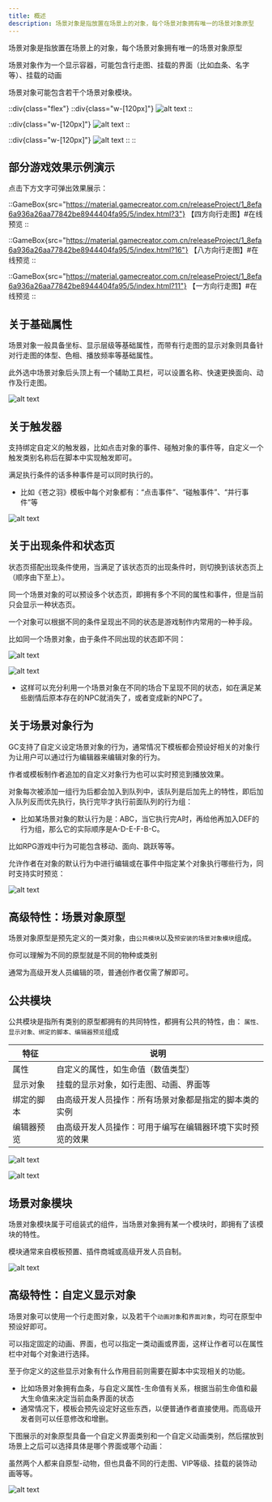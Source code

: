 ```yaml
---
title: 概述
description: 场景对象是指放置在场景上的对象，每个场景对象拥有唯一的场景对象原型
---
```


场景对象是指放置在场景上的对象，每个场景对象拥有唯一的场景对象原型

场景对象作为一个显示容器，可能包含行走图、挂载的界面（比如血条、名字等）、挂载的动画

场景对象可能包含若干个场景对象模块。

::div{class="flex"}
  ::div{class="w-[120px]"}
  ![alt text](https://cdn.gcw.wiki/gcw/image/zh_hans/getting-started/8.sceneobject/1.index/image.png)
  ::

  ::div{class="w-[120px]"}
  ![alt text](https://cdn.gcw.wiki/gcw/image/zh_hans/getting-started/8.sceneobject/1.index/image-3.png)
  ::

  ::div{class="w-[120px]"}
  ![alt text](https://cdn.gcw.wiki/gcw/image/zh_hans/getting-started/8.sceneobject/1.index/image-2.png)
  ::
::

## 部分游戏效果示例演示

点击下方文字可弹出效果展示：

::GameBox{src="https://material.gamecreator.com.cn/releaseProject/1_8efa6a936a26aa77842be8944404fa95/5/index.html?3"}
【四方向行走图】#在线预览
::

::GameBox{src="https://material.gamecreator.com.cn/releaseProject/1_8efa6a936a26aa77842be8944404fa95/5/index.html?16"}
【八方向行走图】#在线预览
::

::GameBox{src="https://material.gamecreator.com.cn/releaseProject/1_8efa6a936a26aa77842be8944404fa95/5/index.html?11"}
【一方向行走图】#在线预览
::

## 关于基础属性

场景对象一般具备坐标、显示层级等基础属性，而带有行走图的显示对象则具备针对行走图的体型、色相、播放频率等基础属性。

此外选中场景对象后头顶上有一个辅助工具栏，可以设置名称、快速更换面向、动作及行走图。

![alt text](https://cdn.gcw.wiki/gcw/image/zh_hans/getting-started/8.sceneobject/1.index/image-4.png)

## 关于触发器

支持绑定自定义的触发器，比如点击对象的事件、碰触对象的事件等，自定义一个触发类别名称后在脚本中实现触发即可。

满足执行条件的话多种事件是可以同时执行的。

- 比如《苍之羽》模板中每个对象都有：“点击事件”、“碰触事件”、“并行事件”等

![alt text](https://cdn.gcw.wiki/gcw/image/zh_hans/getting-started/8.sceneobject/1.index/image-5.png)

## 关于出现条件和状态页

状态页搭配出现条件使用，当满足了该状态页的出现条件时，则切换到该状态页上（顺序由下至上）。

同一个场景对象的可以预设多个状态页，即拥有多个不同的属性和事件，但是当前只会显示一种状态页。

一个对象可以根据不同的条件呈现出不同的状态是游戏制作内常用的一种手段。

比如同一个场景对象，由于条件不同出现的状态即不同：

![alt text](https://cdn.gcw.wiki/gcw/image/zh_hans/getting-started/8.sceneobject/1.index/image-6.png)

![alt text](https://cdn.gcw.wiki/gcw/image/zh_hans/getting-started/8.sceneobject/1.index/image-7.png)

- 这样可以充分利用一个场景对象在不同的场合下呈现不同的状态，如在满足某些剧情后原本存在的NPC就消失了，或者变成新的NPC了。

## 关于场景对象行为

GC支持了自定义设定场景对象的行为，通常情况下模板都会预设好相关的对象行为让用户可以通过行为编辑器来编辑对象的行为。

作者或模板制作者追加的自定义对象行为也可以实时预览到播放效果。

对象每次被添加一组行为后都会加入到队列中，该队列是后加先上的特性，即后加入队列反而优先执行，执行完毕才执行前面队列的行为组：

- 比如某场景对象的默认行为是：ABC，当它执行完A时，再给他再加入DEF的行为组，那么它的实际顺序是A-D-E-F-B-C。

比如RPG游戏中行为可能包含移动、面向、跳跃等等。

允许作者在对象的默认行为中进行编辑或在事件中指定某个对象执行哪些行为，同时支持实时预览：

![alt text](https://cdn.gcw.wiki/gcw/image/zh_hans/getting-started/8.sceneobject/1.index/image-8.png)

## 高级特性：场景对象原型

场景对象原型是预先定义的一类对象，由`公共模块`以及`预安装的场景对象模块`组成。

你可以理解为不同的原型就是不同的物种或类别

通常为高级开发人员编辑的项，普通创作者仅需了解即可。

## 公共模块

公共模块是指所有类别的原型都拥有的共同特性，都拥有公共的特性，由： `属性、显示对象、绑定的脚本、编辑器预览`组成

| 特征       | 说明                                                       |
| ---------- | ---------------------------------------------------------- |
| 属性       | 自定义的属性，如生命值（数值类型）                         |
| 显示对象   | 挂载的显示对象，如行走图、动画、界面等                     |
| 绑定的脚本 | 由高级开发人员操作：所有场景对象都是指定的脚本类的实例     |
| 编辑器预览 | 由高级开发人员操作：可用于编写在编辑器环境下实时预览的效果 |

![alt text](https://cdn.gcw.wiki/gcw/image/zh_hans/getting-started/8.sceneobject/1.index/image-9.png)

![alt text](https://cdn.gcw.wiki/gcw/image/zh_hans/getting-started/8.sceneobject/1.index/image-10.png)

## 场景对象模块

场景对象模块属于可组装式的组件，当场景对象拥有某一个模块时，即拥有了该模块的特性。

模块通常来自模板预置、插件商城或高级开发人员自制。

![alt text](https://cdn.gcw.wiki/gcw/image/zh_hans/getting-started/8.sceneobject/1.index/image-11.png)

## 高级特性：自定义显示对象

场景对象可以使用一个行走图对象，以及若干个`动画对象`和`界面对象`，均可在原型中预设好即可。

可以指定固定的动画、界面，也可以指定一类动画或界面，这样让作者可以在属性栏中对每个对象进行选择。

至于你定义的这些显示对象有什么作用目前则需要在脚本中实现相关的功能。

- 比如场景对象拥有血条，与自定义属性-生命值有关系，根据当前生命值和最大生命值来决定当前血条界面的状态
- 通常情况下，模板会预先设定好这些东西，以便普通作者直接使用。而高级开发者则可以任意修改和增删。

下图展示的对象原型具备一个自定义界面类别和一个自定义动画类别，然后摆放到场景上之后可以选择具体是哪个界面或哪个动画：

虽然两个人都来自原型-动物，但也具备不同的行走图、VIP等级、挂载的装饰动画等等。

![alt text](https://cdn.gcw.wiki/gcw/image/zh_hans/getting-started/8.sceneobject/1.index/image-12.png)

<!-- ## 脚本参考资料

- [API-单机版-场景对象基类: SceneObject](/zh_hans/library/2d/generic/sceneobject)
- [API-单机版-场景对象实体类: SceneObjectEntity](/zh_hans/library/2d/generic/sceneobjectentity)
- [API-单机版-场景对象行为基类: SceneObjectBehaviors](/zh_hans/library/2d/generic/sceneobjectbehaviors)
- [API-单机版-客户端场景对象类: ClientSceneObject](/zh_hans/library/2d/client/clientsceneobject)
- [API-网络版-场景对象基类: SceneObject](/zh_hans/library/2dnetwork/generic/sceneobject)
- [API-网络版-场景对象实体类: SceneObjectEntity](/zh_hans/library/2dnetwork/generic/sceneobjectentity)
- [API-网络版-场景对象行为基类: SceneObjectBehaviors](/zh_hans/library/2dnetwork/generic/sceneobjectbehaviors)
- [API-网络版-客户端场景对象类: ClientSceneObject](/zh_hans/library/2dnetwork/client/clientsceneobject)
- [API-网络版-服务端场景对象类: ServerSceneObject](/zh_hans/library/2dnetwork/server/serversceneobject) -->
